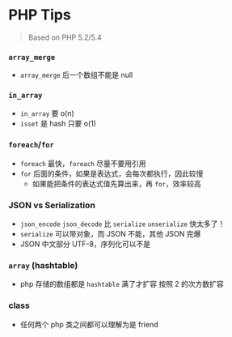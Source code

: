 # PHP Tips

> Based on PHP 5.2/5.4

### `array_merge`

- `array_merge` 后一个数组不能是 null

### `in_array`

- `in_array` 要 o(n)
- `isset` 是 hash 只要 o(1)

### `foreach`/`for`

- `foreach` 最快，`foreach` 尽量不要用引用
- `for` 后面的条件，如果是表达式，会每次都执行，因此较慢
  - 如果能把条件的表达式值先算出来，再 `for`，效率较高

### JSON vs Serialization

- `json_encode` `json_decode` 比 `serialize` `unserialize` 快太多了！
- `serialize` 可以带对象，而 JSON 不能，其他 JSON 完爆
- JSON 中文部分 UTF-8，序列化可以不是

### `array` (hashtable)

- php 存储的数组都是 `hashtable` 满了才扩容 按照 2 的次方数扩容

### class

- 任何两个 php 类之间都可以理解为是 friend
